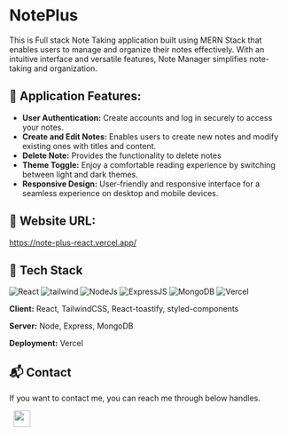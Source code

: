 # NotePlus
This is Full stack Note Taking application built using MERN Stack that enables users to manage and organize their notes effectively. With an intuitive interface and versatile features, Note Manager simplifies note-taking and organization.


## 📌 Application Features:

- **User Authentication:** Create accounts and log in securely to access your notes.
- **Create and Edit Notes:** Enables users to create new notes and modify existing ones with titles and content.
- **Delete Note:** Provides the functionality to delete notes
- **Theme Toggle:** Enjoy a comfortable reading experience by switching between light and dark themes.
- **Responsive Design:** User-friendly and responsive interface for a seamless experience on desktop and mobile devices.


## 🚀 Website URL:

[https://note-plus-react.vercel.app/ ](https://note-plus-react.vercel.app/)


## 📌 Tech Stack
<div>
<img alt="React" src="https://img.shields.io/badge/react-%2320232a.svg?style=for-the-badge&logo=react&logoColor=%2361DAFB"/> 
<img alt="tailwind" src="https://img.shields.io/badge/Tailwind_CSS-38B2AC?style=for-the-badge&logo=tailwind-css&logoColor=white"/> 
<img alt="NodeJs" src="https://img.shields.io/badge/Node.js-43853D?style=for-the-badge&logo=node.js&logoColor=white" />
<img alt="ExpressJS" src="https://img.shields.io/badge/Express.js-000000?style=for-the-badge&logo=express&logoColor=white"/>
<img alt="MongoDB" src ="https://img.shields.io/badge/MongoDB-4EA94B?style=for-the-badge&logo=mongodb&logoColor=white"/>
<img alt="Vercel" src="https://img.shields.io/badge/Vercel-000000?style=for-the-badge&logo=vercel&logoColor=white"/>
</div>

**Client:** React, TailwindCSS, React-toastify, styled-components

**Server:** Node, Express, MongoDB

**Deployment:** Vercel

## 📬 Contact

If you want to contact me, you can reach me through below handles.

&nbsp;&nbsp;<a href="www.linkedin.com/in/narendersinghbisht"><img src="https://www.felberpr.com/wp-content/uploads/linkedin-logo.png" width="30"></img></a>
